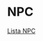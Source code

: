 # NPC

[Lista NPC](NPC%20b00e637b988943b6999cd6d7d81d5e79/Lista%20NPC%20ba05b93977d744d1b3a1b16036d1e38e.csv)